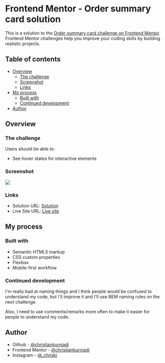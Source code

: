 # Frontend Mentor - Order summary card solution

This is a solution to the [Order summary card challenge on Frontend Mentor](https://www.frontendmentor.io/challenges/order-summary-component-QlPmajDUj). Frontend Mentor challenges help you improve your coding skills by building realistic projects.

## Table of contents

- [Overview](#overview)
  - [The challenge](#the-challenge)
  - [Screenshot](#screenshot)
  - [Links](#links)
- [My process](#my-process)
  - [Built with](#built-with)
  - [Continued development](#continued-development)
- [Author](#author)

## Overview

### The challenge

Users should be able to:

- See hover states for interactive elements

### Screenshot

![](https://i.postimg.cc/J03d47F2/Screenshot-2021-10-19-at-00-18-14-Frontend-Mentor-Order-summary-card.png)

### Links

- Solution URL: [Solution](https://your-solution-url.com)
- Live Site URL: [Live site](https://christiankurniadi.github.io/order-summary-card/)

## My process

### Built with

- Semantic HTML5 markup
- CSS custom properties
- Flexbox
- Mobile-first workflow

### Continued development

I'm really bad at naming things and I think people would be confused to understand my code, but I'll improve it and I'll use BEM naming rules on the next challenge.

Also, I need to use comments/remarks more often to make it easier for people to understand my code.

## Author

- Github - [@christiankurniadi](https://www.github.com/christiankurniadi)
- Frontend Mentor - [@christiankurniadi](https://www.frontendmentor.io/profile/christiankurniadi)
- Instagram - [@\_chriskj](https://www.instagram.com/_chriskj)
